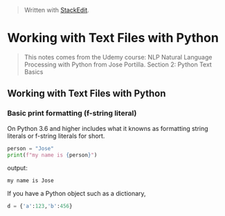 > Written with [StackEdit](https://stackedit.io/).

# Working with Text Files with Python
> This notes comes from the Udemy course: NLP Natural Language Processing with Python from Jose Portilla. Section 2: Python Text Basics

## Working with Text Files with Python

### Basic print formatting (f-string literal)
On Python 3.6 and higher includes what it knowns as formatting string literals or f-string literals for short.
```python
person = "Jose"
print(f"my name is {person}")
```
output:
```
my name is Jose
```
If you have a Python object such as a dictionary, 
```python
d = {'a':123,'b':456}
```

<!--stackedit_data:
eyJoaXN0b3J5IjpbODc3Mjc2OTE4XX0=
-->